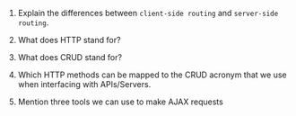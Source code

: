 1.  Explain the differences between `client-side routing` and `server-side routing`.

2.  What does HTTP stand for?

3.  What does CRUD stand for?

4.  Which HTTP methods can be mapped to the CRUD acronym that we use when interfacing with APIs/Servers.

5.  Mention three tools we can use to make AJAX requests
